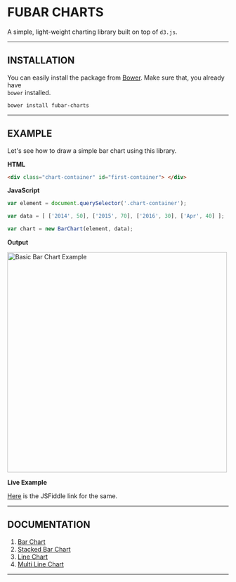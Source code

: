 # FUBAR CHARTS #

A simple, light-weight charting library built on top of `d3.js`.

---------
## INSTALLATION ##

You can easily install the package from [Bower](https://bower.io). Make sure that, you already have  
`bower` installed.

```
bower install fubar-charts
```
-----------

## EXAMPLE ##

Let's see how to draw a simple bar chart using this library.

**HTML**

```html
<div class="chart-container" id="first-container"> </div>
```

**JavaScript**

```javascript
var element = document.querySelector('.chart-container');

var data = [ ['2014', 50], ['2015', 70], ['2016', 30], ['Apr', 40] ];

var chart = new BarChart(element, data);
```

**Output**

<a href="https://jsfiddle.net/bharadhwaj_cn/kd7zk2bL/">
<img src="https://bharadhwajcn.github.io/fubar-charts/example-images/Basic_bar_chart.png" alt="Basic Bar Chart Example" width="500"/>
</a>

**Live Example**

[Here](https://jsfiddle.net/bharadhwaj_cn/kd7zk2bL/) is the JSFiddle link for the same.

----------------

## DOCUMENTATION ##

1. [Bar Chart](./docs/bar-chart.md#bar-chart)
2. [Stacked Bar Chart](./docs/stacked-bar-chart.md#stacked-bar-chart)
3. [Line Chart](./docs/line-chart.md#line-chart)
4. [Multi Line Chart](./docs/multi-line-chart.md#line-chart)

-------------
